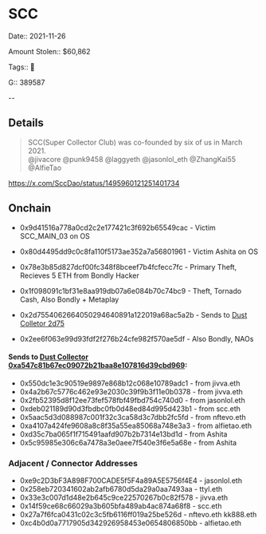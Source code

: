 # SCC

Date:: 2021-11-26

Amount Stolen:: $60,862

Tags:: 🔑 

G:: 389587


--


## Details

> SCC(Super Collector Club) was co-founded by six of us in March 2021.  
> @jivacore
> @punk9458 
> @laggyeth
> @jasonlol_eth
> @ZhangKai55
> @AlfieTao

https://x.com/SccDao/status/1495960121251401734


## Onchain

- 0x9d41516a778a0cd2c2e177421c3f692b65549cac - Victim SCC_MAIN_03 on OS

- 0x80d4495dd9c0c8fa110f5173ae352a7a56801961 - Victim Ashita on OS

- 0x78e3b85d827dcf00fc348f8bceef7b4fcfecc7fc - Primary Theft, Recieves 5 ETH from Bondly Hacker

- 0x1f098091c1bf31e8aa919db07a6e084b70c74bc9 - Theft, Tornado Cash, Also Bondly + Metaplay

- 0x2d7554062664050294640891a122019a68ac5a2b - Sends to [Dust Colletor 2d75](./sqsq-dust-collector-2d7.md)

- 0x2ee6f063e99d93fdf2f276b24cfe982f570ae5df - Also Bondly, NAOs



#### Sends to [Dust Collector 0xa547c81b67ec09072b21baa8e107816d39cbd969](./sqsq-dust-collector-a54.md):

- 0x550dc1e3c90519e9897e868b12c068e10789adc1 - from jivva.eth
- 0x4a2b67c5776c462e93e2030c39f9b3f11e0b0378 - from jivva.eth
- 0x2fb52395d8f12ee73fef578fbf49fbd754c740d0 - from jasonlol.eth
- 0xdeb021189d90d3fbdbc0fb0d48ed84d995d423b1 - from scc.eth
- 0x5aac5d3d088987c001f32c3ca58d3c7dbb2fc5fd - from nftevo.eth
- 0xa4107a424fe9608a8c8f35a55ea85068a748e3a3 - from alfietao.eth
- 0xd35c7ba065f1f715491aafd907b2b7314e13bd1d - from Ashita
- 0x5c95985e306c6a7478a3e0aee7f540e3f6e5a68e - from Ashita


### Adjacent / Connector Addresses

- 0xe9c2D3bF3A898F700CADE5f5F4a89A5E5756f4E4 - jasonlol.eth
- 0x258eb720341602ab2afb6780d5da29a0aa7493aa - ttyl.eth
- 0x33e3c007d1d48e2b645c9ce22570267b0c82f578 - jivva.eth
- 0x14f59ce68c66029a3b605bfa489ab4ac874a68f8 - scc.eth
- 0x27a7f6fca0431c02c3c5fb6116ff019a25be526d - nftevo.eth kk888.eth
- 0xc4b0d0a7717905d342926958453e0654806850bb - alfietao.eth